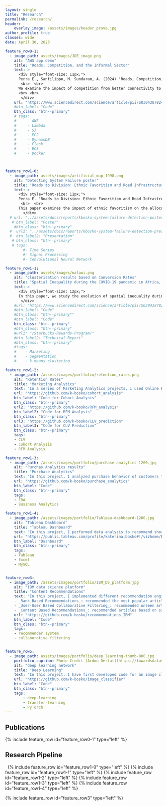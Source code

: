 ```yaml
---
layout: single
title: "Research"
permalink: /research/
header:
    overlay_image: /assets/images/header_prova.jpg
author_profile: true
classes: wide
date: April 30, 2023

feature_row0-1:
  - image_path: assets/images/JDE_image.png
    alt: "AWS app demo"
    title: "Roads, Competition, and the Informal Sector"
    text: >
      <div style="font-size: 11px;"> 
      Perra E., Sanfilippo, M. Sundaram, A. (2024) "Roads, Competition, and the Informal Sector",  <i> Journal of Development Economics </i>
       <br>  <br>
      We examine the impact of competition from better connectivity to domestic markets on formal and informal firms. Combining geolocalized information on road improvements under a large infrastructure investment programme with data on manufacturing firms in Ethiopia between 2001 and 2013, we show that an increase in competition is associated with higher labour productivity, capital-intensity, investment in physical capital and wages in the formal sector. On the contrary, there is no associated increase in labour productivity or wages in the informal sector. In fact, increased competition results in lower capital-intensity and investment, a shift in composition towards workers without primary education and a lower likelihood of operating in the informal sector. We thus highlight that the benefits of infrastructure improvement programmes may not accrue uniformly in the economy. 
      <br> <br>
       </div>
    url: "https://www.sciencedirect.com/science/article/pii/S0304387824000889"
    #btn_label: "Code"
    btn_class: "btn--primary"
    # tags:
    #     - AWS
    #     - Lambda
    #     - S3
    #     - EC2
    #     - DynamoDB
    #     - Flask
    #     - ECS
    #     - Docker



feature_row1-0:
  - image_path: assets/images/artificial_map_1998.png
    alt: "Detecting System Failure poster"
    title: "Roads to Division: Ethnic Favoritism and Road Infrastructure in Ethiopia"
    text: >
      <div style="font-size: 11px;"> 
      Perra E. "Roads to Division: Ethnic Favoritism and Road Infrastructure in Ethiopia",  <i> Working Papers N. 01/2022 - Economics, Universita' degli Studi di Firenze </i>
       <br>  <br>
      This paper examines the impact of ethnic favoritism on the allocation of transportation infrastructure in Ethiopia. Analyzing road investments and ethnic composition in 5 Km² grid cells, the study finds that areas predominantly inhabited by the ruling ethnic elite receive 6.8% more road investments and see a 7.5% improvement in pavement quality. Investigating the staggered implementation of the Road Sector Development Program from 1997 to 2016, I explore how road construction influences local economic activity. Nighttime light intensity, indicating higher economic activity, increases by two thirds of a standard deviation in cells benefiting from new roads, with earlier investments yielding higher effects. Notably, economic benefits are more pronounced in areas where the population shares the ethnicity of the ruling elite.
        </div>
  # url: "../assets/docs/reports/kbosko-system-failure-detection-poster.pdf"
   # btn_label: "Poster"
    #btn_class: "btn--primary"
  #  url2: "../assets/docs/reports/kbosko-system-failure-detection-presentation.pdf"
  #  btn_label2: "Presentation"
   # btn_class: "btn--primary"
   # tags:
        #- Time Series
        #- Signal Processing
        #- Convolutional Neural Network

feature_row1-1:
  - image_path: assets/images/malawi.png
    alt: "Clusterisation results based on Conversion Rates"
    title: "Spatial Inequality during the COVID-19 pandemic in Africa, using Night-time lights data"
    text: >
      <div style="font-size: 12px;">  
      In this paper, we study the evolution of spatial inequality during the recent COVID-19 pandemic in  Africa and assess if there is any association between the outbreak of the health crisis, the strictness of policy restrictions and the changes observed in spatial inequality. Using remotely sensed night time lights data, we find that spatial inequality decreased after the COVID-19 outbreak. Yet, there are huge differences within and between countries. Spatial inequality decreased in Southern and Northern African countries while it increased in Central African countries}. Spatial inequality mainly decreased in countries implementing more stringent measures but also in those areas that were richer before the outbreak of the COVID-19 pandemic.
       </div>
    #url: "https://www.sciencedirect.com/science/article/pii/S0304387824000889"
    #btn_label: "Code"
    #btn_class: "btn--primary""
    #btn_label: "Code"
    btn_class: "btn--primary"
    #btn_class: "btn--primary"
    #url2: "/Starbucks-Rewards-Program/"
    #btn_label2: "Technical Report"
    #btn_class: "btn--primary"
    #tags:
    #    - Marketing
    #    - Segmentation
    #    - k-means clustering

feature_row1-2:
  - image_path: /assets/images/portfolio/retention_rates.png
    alt: "Retention Rates"
    title: "Marketing Analytics"
    text: "In a series of Marketing Analytics projects, I used Online Retail II dataset to create cohorts based on monthly data, calculated retention rates and visualized them via a heatmap. Then I created RFM (Recency, Frequency, Monetary) segments, calculated RFM Score for each customer and segmented into 3 custom segments 'Top', 'Middle' and 'Low' based on the total RFM Score. Finally, I calculated the revenue-based CLV (Customer Lifetime Value) for each customer."
    url: "https://github.com/k-bosko/cohort_analysis"
    btn_label: "Code for Cohort Analysis"
    btn_class: "btn--primary"
    url2: "https://github.com/k-bosko/RFM_analysis"
    btn_label2: "Code for RFM Analysis"
    btn_class: "btn--primary"
    url3: "https://github.com/k-bosko/CLV_prediction"
    btn_label3: "Code for CLV Prediction"
    btn_class: "btn--primary"
    tags:
    - CLV
    - Cohort Analysis
    - RFM Analysis

feature_row1-3:
  - image_path: /assets/images/portfolio/purchase-analytics-1200.jpg
    alt: "Purchas Analytics results"
    title: "Purchase Analytics"
    text: "In this project, I analyzed purchase behavior of customers that bought 5 different brands of chocolate bars in a physical FMCG store during 2 years. In total, they made 58,693 transactions, captured through the loyalty cards they used at checkout. Based on the results of customer segmentation, I explored the segments sizes and answered the following business questions: 1. How often do people from different segments visit the store? 2. What brand do customer segments prefer on average? 3. How much revenue each customer segment brings?"
    url: "https://github.com/k-bosko/purchase_analytics"
    btn_label: "Code"
    btn_class: "btn--primary"
    tags:
    - EDA
    - Business Analytics

feature_row1-4:
  - image_path: /assets/images/portfolio/Tableau-dashboard-1200.jpg
    alt: "Tableau Dashboard"
    title: "Tableau Dashboard"
    text: "In this project, I performed data analysis to recommend short-term renting strategy for Watershed, a residential rental properties firm. To do this, I extracted relevant data from a real estate MySQL database, analyzed data in Excel to identify the best opportunities to increase revenue and maximize profits and created a Tableau dashboard to show the results of a sensitivity analysis."
    url: "https://public.tableau.com/profile/katerina.bosko#!/vizhome/Bosko_dashboardforWatershedproperties/FinalDashboard"
    btn_label: "Dashboard"
    btn_class: "btn--primary"
    tags:
    - Tableau
    - Excel
    - MySQL


feature_row3:
  - image_path: /assets/images/portfolio/IBM_DS_platform.jpg
    alt: "IBM data science platform"
    title: "Content Recommendations"
    text: "In this project, I implemented different recommendation engines for users of the IBM Watson Studio platform. <br>
    - _Rank Based Recommendations_: recommended the most popular articles based on the highest user interactions <br>
    - _User-User Based Collaborative Filtering_: recommended unseen articles that were viewed by most similar users <br>
    - _Content Based Recommendations_: recommended articles based on similarity of content <br>"
    url: "https://github.com/k-bosko/recommendations_IBM"
    btn_label: "Code"
    btn_class: "btn--primary"
    tags:
    - recommender system
    - collaborative filtering


feature_row5:
  - image_path: assets/images/portfolio/deep_learning-thumb-800.jpg
    portfolio_caption: Photo Credit [Ardon Dertat](https://towardsdatascience.com/applied-deep-learning-part-1-artificial-neural-networks-d7834f67a4f6)
    alt: "deep learning network"
    title: "Deep Learning"
    text: "In this project, I have first developed code for an image classifier built with PyTorch in Jupyter Notebook, then converted it into a command line application. The application allows you to choose one of the pretrained architectures, specify different hyperparameters (learning rate, hidden layers, epochs) and use either GPU or CPU for training. I also implemented saving the checkpoints so that you can continue training if stopped. Image Classifier predicts 102 flower categories. "
    url: "https://github.com/k-bosko/image_classifier"
    btn_label: "Code"
    btn_class: "btn--primary"
    tags:
        - deep-learning
        - transfer-learning
        - PyTorch
---
```


## Publications

{% include feature_row id="feature_row0-1" type="left" %}
<a name="Gifify AWS app"></a>

## Research Pipeline

&nbsp;
<a name="Signal-Processing">
{% include feature_row id="feature_row1-0" type="left" %}
{% include feature_row id="feature_row1-1" type="left" %}
<a name="Marketing-Analytics"></a>
{% include feature_row id="feature_row1-2" type="left" %}
<a name="Purchase-Analytics"></a>
{% include feature_row id="feature_row1-3" type="left" %}
<a name="Tableau-Dashboard"></a>
{% include feature_row id="feature_row1-4" type="left" %}
<!-- <a name="Digital-Marketing"></a>
{% include feature_row id="feature_row4" type="left" %} -->
<a name="Recommender-System"></a>
{% include feature_row id="feature_row3" type="left" %}



